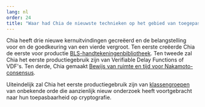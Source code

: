 ```yaml
---
lang: nl
order: 24
title: "Waar had Chia de nieuwste technieken op het gebied van toegepaste cryptografie?"
---
```


Chia heeft drie nieuwe kernuitvindingen gecreëerd en de belangstelling voor en de goedkeuring van een vierde vergroot. Ten eerste creëerde Chia de eerste voor productie [BLS-handtekeningenbibliotheek](https://github.com/Chia-Network/bls-signatures).
Ten tweede zal Chia het eerste productiegebruik zijn van Verifiable Delay Functions of VDF's. Ten derde, Chia gemaakt [Bewijs van ruimte en tijd voor Nakamoto-consensus](https://www.chia.net/assets/ChiaGreenPaper.pdf).

Uiteindelijk zal Chia het eerste productiegebruik zijn van [klassengroepen](https://github.com/Chia-Network/vdf-competition/blob/master/classgroups.pdf) van onbekende orde die aanzienlijk nieuw onderzoek heeft voortgebracht naar hun toepasbaarheid op cryptografie.
 
